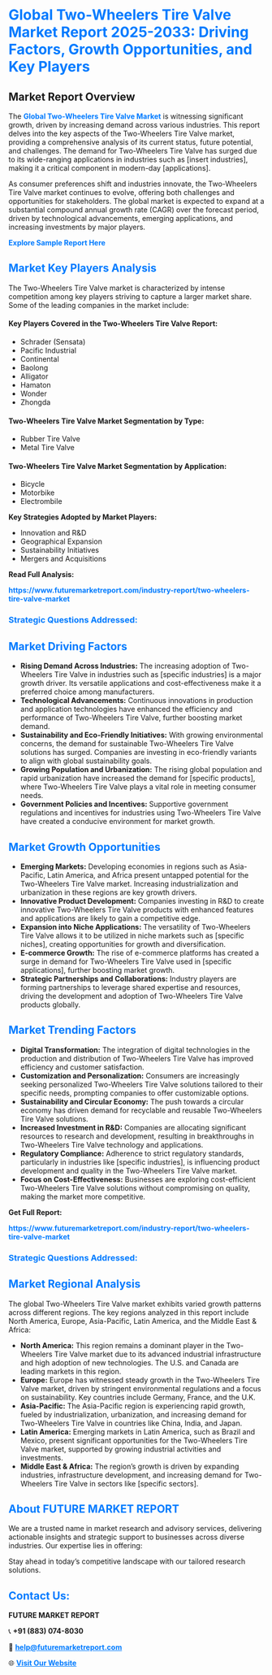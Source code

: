 <h1 style="color: #007BFF;">Global Two-Wheelers Tire Valve Market Report 2025-2033: Driving Factors, Growth Opportunities, and Key Players</h1>

<section id="overview">
<h2>Market Report Overview</h2>
<p>The <a href="https://www.futuremarketreport.com/industry-report/two-wheelers-tire-valve-market" style="color: #007BFF; text-decoration: none;"><strong>Global Two-Wheelers Tire Valve Market</strong></a> is witnessing significant growth, driven by increasing demand across various industries. This report delves into the key aspects of the Two-Wheelers Tire Valve market, providing a comprehensive analysis of its current status, future potential, and challenges. The demand for Two-Wheelers Tire Valve has surged due to its wide-ranging applications in industries such as [insert industries], making it a critical component in modern-day [applications].</p>
<p>As consumer preferences shift and industries innovate, the Two-Wheelers Tire Valve market continues to evolve, offering both challenges and opportunities for stakeholders. The global market is expected to expand at a substantial compound annual growth rate (CAGR) over the forecast period, driven by technological advancements, emerging applications, and increasing investments by major players.</p>
</section>

<section id="overview">
<p><a href="https://www.futuremarketreport.com/request-sample/reportId=42320" style="color: #007BFF; text-decoration: none;"><strong>Explore Sample Report Here</strong></a></p>
</section>

<section id="key-players">
<h2 style="color: #007BFF;">Market Key Players Analysis</h2>
<p>The Two-Wheelers Tire Valve market is characterized by intense competition among key players striving to capture a larger market share. Some of the leading companies in the market include:</p>
<h4>Key Players Covered in the Two-Wheelers Tire Valve Report:</h4>
<ul><li>Schrader (Sensata)</li><li>Pacific Industrial</li><li>Continental</li><li>Baolong</li><li>Alligator</li><li>Hamaton</li><li>Wonder</li><li>Zhongda</li></ul>
<h4>Two-Wheelers Tire Valve Market Segmentation by Type:</h4>
<ul><li>Rubber Tire Valve</li><li>Metal Tire Valve</li></ul>

<h4>Two-Wheelers Tire Valve Market Segmentation by Application:</h4>
<ul><li>Bicycle</li><li>Motorbike</li><li>Electrombile</li></ul>
<p><strong>Key Strategies Adopted by Market Players:</strong></p>
<ul>
<li>Innovation and R&D</li>
<li>Geographical Expansion</li>
<li>Sustainability Initiatives</li>
<li>Mergers and Acquisitions</li>
</ul>
</section>

<section>
<p><strong>Read Full Analysis: </strong></p><a href="https://www.futuremarketreport.com/industry-report/two-wheelers-tire-valve-market" style="color: #007BFF; text-decoration: none;"><strong>https://www.futuremarketreport.com/industry-report/two-wheelers-tire-valve-market</strong></a>
<h3 style="color: #007BFF;">Strategic Questions Addressed:</h3>
</section>

<section id="driving-factors">
<h2 style="color: #007BFF;">Market Driving Factors</h2>
<ul>
<li><strong>Rising Demand Across Industries:</strong> The increasing adoption of Two-Wheelers Tire Valve in industries such as [specific industries] is a major growth driver. Its versatile applications and cost-effectiveness make it a preferred choice among manufacturers.</li>
<li><strong>Technological Advancements:</strong> Continuous innovations in production and application technologies have enhanced the efficiency and performance of Two-Wheelers Tire Valve, further boosting market demand.</li>
<li><strong>Sustainability and Eco-Friendly Initiatives:</strong> With growing environmental concerns, the demand for sustainable Two-Wheelers Tire Valve solutions has surged. Companies are investing in eco-friendly variants to align with global sustainability goals.</li>
<li><strong>Growing Population and Urbanization:</strong> The rising global population and rapid urbanization have increased the demand for [specific products], where Two-Wheelers Tire Valve plays a vital role in meeting consumer needs.</li>
<li><strong>Government Policies and Incentives:</strong> Supportive government regulations and incentives for industries using Two-Wheelers Tire Valve have created a conducive environment for market growth.</li>
</ul>
</section>

<section id="growth-opportunities">
<h2 style="color: #007BFF;">Market Growth Opportunities</h2>
<ul>
<li><strong>Emerging Markets:</strong> Developing economies in regions such as Asia-Pacific, Latin America, and Africa present untapped potential for the Two-Wheelers Tire Valve market. Increasing industrialization and urbanization in these regions are key growth drivers.</li>
<li><strong>Innovative Product Development:</strong> Companies investing in R&D to create innovative Two-Wheelers Tire Valve products with enhanced features and applications are likely to gain a competitive edge.</li>
<li><strong>Expansion into Niche Applications:</strong> The versatility of Two-Wheelers Tire Valve allows it to be utilized in niche markets such as [specific niches], creating opportunities for growth and diversification.</li>
<li><strong>E-commerce Growth:</strong> The rise of e-commerce platforms has created a surge in demand for Two-Wheelers Tire Valve used in [specific applications], further boosting market growth.</li>
<li><strong>Strategic Partnerships and Collaborations:</strong> Industry players are forming partnerships to leverage shared expertise and resources, driving the development and adoption of Two-Wheelers Tire Valve products globally.</li>
</ul>
</section>

<section id="trending-factors">
<h2 style="color: #007BFF;">Market Trending Factors</h2>
<ul>
<li><strong>Digital Transformation:</strong> The integration of digital technologies in the production and distribution of Two-Wheelers Tire Valve has improved efficiency and customer satisfaction.</li>
<li><strong>Customization and Personalization:</strong> Consumers are increasingly seeking personalized Two-Wheelers Tire Valve solutions tailored to their specific needs, prompting companies to offer customizable options.</li>
<li><strong>Sustainability and Circular Economy:</strong> The push towards a circular economy has driven demand for recyclable and reusable Two-Wheelers Tire Valve solutions.</li>
<li><strong>Increased Investment in R&D:</strong> Companies are allocating significant resources to research and development, resulting in breakthroughs in Two-Wheelers Tire Valve technology and applications.</li>
<li><strong>Regulatory Compliance:</strong> Adherence to strict regulatory standards, particularly in industries like [specific industries], is influencing product development and quality in the Two-Wheelers Tire Valve market.</li>
<li><strong>Focus on Cost-Effectiveness:</strong> Businesses are exploring cost-efficient Two-Wheelers Tire Valve solutions without compromising on quality, making the market more competitive.</li>
</ul>
</section>

<section>
<p><strong>Get Full Report: </strong></p><a href="https://www.futuremarketreport.com/industry-report/two-wheelers-tire-valve-market" style="color: #007BFF; text-decoration: none;"><strong>https://www.futuremarketreport.com/industry-report/two-wheelers-tire-valve-market</strong></a>
<h3 style="color: #007BFF;">Strategic Questions Addressed:</h3>
</section>


<section id="regional-analysis">
<h2 style="color: #007BFF;">Market Regional Analysis</h2>
<p>The global Two-Wheelers Tire Valve market exhibits varied growth patterns across different regions. The key regions analyzed in this report include North America, Europe, Asia-Pacific, Latin America, and the Middle East & Africa:</p>
<ul>
<li><strong>North America:</strong> This region remains a dominant player in the Two-Wheelers Tire Valve market due to its advanced industrial infrastructure and high adoption of new technologies. The U.S. and Canada are leading markets in this region.</li>
<li><strong>Europe:</strong> Europe has witnessed steady growth in the Two-Wheelers Tire Valve market, driven by stringent environmental regulations and a focus on sustainability. Key countries include Germany, France, and the U.K.</li>
<li><strong>Asia-Pacific:</strong> The Asia-Pacific region is experiencing rapid growth, fueled by industrialization, urbanization, and increasing demand for Two-Wheelers Tire Valve in countries like China, India, and Japan.</li>
<li><strong>Latin America:</strong> Emerging markets in Latin America, such as Brazil and Mexico, present significant opportunities for the Two-Wheelers Tire Valve market, supported by growing industrial activities and investments.</li>
<li><strong>Middle East & Africa:</strong> The region’s growth is driven by expanding industries, infrastructure development, and increasing demand for Two-Wheelers Tire Valve in sectors like [specific sectors].</li>
</ul>
</section>

<footer>
<h2 style="color: #007BFF;">About FUTURE MARKET REPORT</h2>
<p>We are a trusted name in market research and advisory services, delivering actionable insights and strategic support to businesses across diverse industries. Our expertise lies in offering:</p>

<p>Stay ahead in today’s competitive landscape with our tailored research solutions.</p>

<h2 style="color: #007BFF;">Contact Us:</h2>
<p><strong>FUTURE MARKET REPORT</strong></p>
<p>📞 <strong>+91 (883) 074-8030</strong></p>
<p>📧 <strong><a href="mailto:help@futuremarketreport.com" style="color: #007BFF;">help@futuremarketreport.com</a></strong></p>
<p>🌐 <strong><a href="https://www.futuremarketreport.com/" style="color: #007BFF;">Visit Our Website</a></strong></p>
</footer>